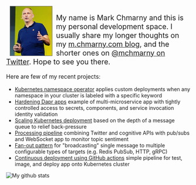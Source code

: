 <img src="images/mchmarny.png" style="float: left; margin: 0 10px; 10px; 0; border: 1px solid #666;" />
<p style="font-size: 1.4em;">My name is Mark Chmarny and this is my personal development space. I usually share my longer thoughts on my <a href="https://m.chmarny.com">m.chmarny.com blog</a>, and the shorter ones on <a href="https://twitter.com/mchmarny">@mchmarny on Twitter</a>. Hope to see you there.</p>

<p style="font-size: 1.1em;">
Here are few of my recent projects:

* [Kubernetes namespace operator](https://github.com/mchmarny/ns-label-operator/tree/main/chart) applies custom deployments when any namespace in your cluster is labeled with a specific keyword
* [Hardening Dapr apps](https://github.com/mchmarny/dapr-demos/tree/master/hardened) example of multi-microservice app with tightly controlled access to secrets, components, and service invocation identity validation
* [Scaling Kubernetes deployment](https://github.com/mchmarny/dapr-demos/tree/master/autoscaling-on-queue#autoscaling-dapr-service-based-on-queue-depth) based on the depth of a message queue to relief back-pressure
* [Processing pipeline](https://github.com/mchmarny/dapr-demos/tree/fanout-eventhubs/pipeline) combining Twitter and cognitive APIs with pub/subs and WebSocket app to monitor topic sentiment
* [Fan-out pattern](https://github.com/mchmarny/dapr-demos/tree/master/fan-out#fan-out-demo) for "broadcasting" single message to multiple configurable types of targets (e.g. Redis PubSub, HTTP, gRPC)
* [Continuous deployment using GitHub actions](https://github.com/mchmarny/git-ops) simple pipeline for test, image, and deploy app onto Kubernetes cluster
</a>

![My github stats](https://github-readme-stats.vercel.app/api?username=mchmarny&show_icons=true)
